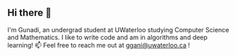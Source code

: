 ## Hi there 👋

I'm Gunadi, an undergrad student at UWaterloo studying Computer Science and Mathematics. I like to write code and am in algorithms and deep learning!
📫 Feel free to reach me out at ggani@uwaterloo.ca !

<!--
**GunaDD/GunaDD** is a ✨ _special_ ✨ repository because its `README.md` (this file) appears on your GitHub profile.

Here are some ideas to get you started:

- 🔭 I’m currently working on ...
- 🌱 I’m currently learning ...
- 👯 I’m looking to collaborate on ...
- 🤔 I’m looking for help with ...
- 💬 Ask me about ...
- 📫 How to reach me: ...
- 😄 Pronouns: ...
- ⚡ Fun fact: ...
-->
